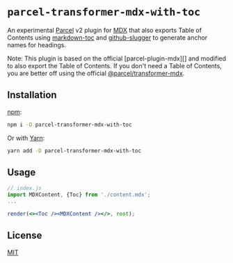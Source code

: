 # `parcel-transformer-mdx-with-toc`

An experimental [Parcel][] v2 plugin for [MDX][] that also exports Table of Contents using [markdown-toc][] and [github-slugger][] to generate anchor names for headings.

Note: This plugin is based on the official [parcel-plugin-mdx][] and modified to also export the Table of Contents. If you don't need a Table of Contents, you are better off using the official [@parcel/transformer-mdx][].

## Installation

[npm][]:

```sh
npm i -D parcel-transformer-mdx-with-toc
```

Or with [Yarn][]:

```sh
yarn add -D parcel-transformer-mdx-with-toc
```

## Usage

```jsx
// index.js
import MDXContent, {Toc} from './content.mdx';
...

render(<><Toc /><MDXContent /></>, root);
```

## License

[MIT][]

<!-- Definitions -->

[mit]: https://github.com/bjoerge/parcel-transformer-mdx-with-toc/license

[mdx]: https://github.com/mdx-js/mdx

[parcel]: https://parceljs.org

[npm]: https://docs.npmjs.com/cli/install

[yarn]: https://yarnpkg.com/lang/en/docs/cli/install/

[markdown-toc]: https://www.npmjs.com/package/markdown-toc

[github-slugger]: https://www.npmjs.com/package/github-slugger

[@parcel/transformer-mdx]: https://www.npmjs.com/package/@mdx-js/parcel-plugin-mdx
